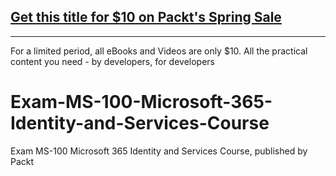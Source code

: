 ## [Get this title for $10 on Packt's Spring Sale](https://www.packt.com/V17707?utm_source=github&utm_medium=packt-github-repo&utm_campaign=spring_10_dollar_2022)
-----
For a limited period, all eBooks and Videos are only $10. All the practical content you need \- by developers, for developers

# Exam-MS-100-Microsoft-365-Identity-and-Services-Course
Exam MS-100 Microsoft 365 Identity and Services Course, published by Packt
